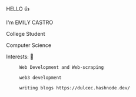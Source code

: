 HELLO 👍

I'm EMILY CASTRO

College Student

Computer Science 

Interests: 🌱

         
         Web Development and Web-scraping 
         
         web3 development 
         
         writing blogs https://dulcec.hashnode.dev/
         
         
